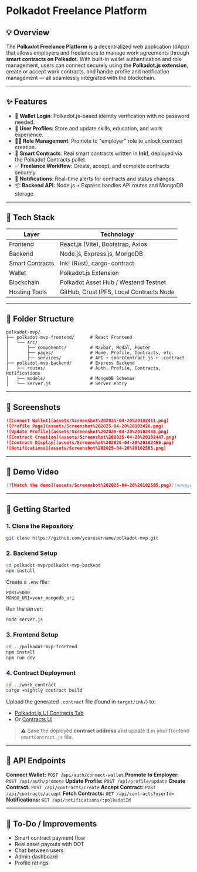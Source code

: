 # Polkadot Freelance Platform

## 💡 Overview
The **Polkadot Freelance Platform** is a decentralized web application (dApp) that allows employers and freelancers to manage work agreements through **smart contracts on Polkadot**. With built-in wallet authentication and role management, users can connect securely using the **Polkadot.js extension**, create or accept work contracts, and handle profile and notification management — all seamlessly integrated with the blockchain.

---

## ✨ Features

- 🔐 **Wallet Login**: Polkadot.js-based identity verification with no password needed.
- 👤 **User Profiles**: Store and update skills, education, and work experience.
- 🧑‍💼 **Role Management**: Promote to "employer" role to unlock contract creation.
- 📄 **Smart Contracts**: Real smart contracts written in **Ink!**, deployed via the Polkadot Contracts pallet.
- ✅ **Freelance Workflow**: Create, accept, and complete contracts securely.
- 🔔 **Notifications**: Real-time alerts for contracts and status changes.
- 📦 **Backend API**: Node.js + Express handles API routes and MongoDB storage.

---

## 🧱 Tech Stack

| Layer          | Technology                          |
|----------------|-------------------------------------|
| Frontend       | React.js (Vite), Bootstrap, Axios   |
| Backend        | Node.js, Express.js, MongoDB        |
| Smart Contracts| Ink! (Rust), cargo-contract          |
| Wallet         | Polkadot.js Extension               |
| Blockchain     | Polkadot Asset Hub / Westend Testnet|
| Hosting Tools  | GitHub, Crust IPFS, Local Contracts Node |

---

## 📂 Folder Structure

```
polkadot-mvp/
├── polkadot-mvp-frontend/      # React Frontend
│   └── src/
│       ├── components/         # Navbar, Modal, Footer
│       ├── pages/              # Home, Profile, Contracts, etc.
│       ├── services/           # API + smartContract.js + .contract
├── polkadot-mvp-backend/       # Express Backend
│   ├── routes/                 # Auth, Profile, Contracts, Notifications
│   ├── models/                 # MongoDB Schemas
│   └── server.js               # Server entry

```

---

## 📸 Screenshots

```md
![Connect Wallet](assets/Screenshot%202025-04-20%20102411.png)
![Profile Page](assets/Screenshot%202025-04-20%20102426.png)
![Update Profile](assets/Screenshot%202025-04-20%20102438.png)
![Contract Creation](assets/Screenshot%202025-04-20%20102447.png)
![Contract Display](assets/Screenshot%202025-04-20%20102456.png)
![Notifications](assets/Screenshot%202025-04-20%20102505.png)

```

---

## 🎥 Demo Video

```md
[![Watch the demo](assets/Screenshot%202025-04-20%20102505.png)](nuveyon_demo.mp4)
```

---

## 🚀 Getting Started

### 1. Clone the Repository
```bash
git clone https://github.com/yourusername/polkadot-mvp.git
```

### 2. Backend Setup
```bash
cd polkadot-mvp/polkadot-mvp-backend
npm install
```
Create a `.env` file:
```
PORT=5000
MONGO_URI=your_mongodb_uri
```
Run the server:
```bash
node server.js
```

### 3. Frontend Setup
```bash
cd ../polkadot-mvp-frontend
npm install
npm run dev
```

### 4. Contract Deployment
```bash
cd ../work_contract
cargo +nightly contract build
```
Upload the generated `.contract` file (found in `target/ink/`) to:
- [Polkadot.js UI Contracts Tab](https://polkadot.js.org/apps)
- Or [Contracts UI](https://contracts-ui.substrate.io/)

> ⚠️ Save the deployed **contract address** and update it in your frontend `smartContract.js` file.

---

## 🔗 API Endpoints

**Connect Wallet:** `POST /api/auth/connect-wallet`
**Promote to Employer:** `POST /api/auth/promote`
**Update Profile:** `POST /api/profile/update`
**Create Contract:** `POST /api/contracts/create`
**Accept Contract:** `POST /api/contracts/accept`
**Fetch Contracts:** `GET /api/contracts?userId=`
**Notifications:** `GET /api/notifications/:polkadotId`

---

## 📝 To-Do / Improvements
- Smart contract payment flow
- Real asset payouts with DOT
- Chat between users
- Admin dashboard
- Profile ratings


